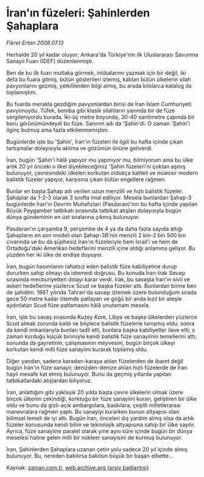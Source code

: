 # İran'ın füzeleri: Şahinlerden Şahaplara

*Fikret Ertan 2008.07.13*

<tr><td class="metin" colspan="2" style="padding-top: 20px; padding-left: 5px; padding-right: 10px;">Herhalde 20 yıl kadar oluyor; Ankara'da Türkiye'nin ilk Uluslararası Savunma Sanayii Fuarı (İDEF) düzenlenmişti.</td></tr><tr><td class="metin" colspan="2" style="padding-top: 20px; padding-left: 5px; padding-right: 10px;"><p>Ben de bu ilk fuarı mutlaka görmek, intibalarımı yazmak için bir değil, iki defa bu fuara gitmiş, bütün gösterileri izlemiş, katılan bütün ülkelerin silah pavyonlarını gezmiş, yetkililerden bilgi almış, bu arada kilolarca katalog da toplamıştım. 
<p> Bu fuarda merakla gezdiğim pavyonlardan birisi de İran İslam Cumhuriyeti pavyonuydu. Tüfek, bomba gibi klasik silahların yanında bir de füze sergileniyordu burada. İki-üç metre boyunda, 30-40 santimetre çapında bir boru görünümündeydi bu füze. Sanırım adı da 'Şahin'di. O zaman 'Şahin'i ilginç bulmuş ama fazla etkilenmemiştim.
<p> Bugünlerde işte bu 'Şahin', İran'ın füzeleri ile ilgili bu hafta içinde çıkan tartışmalar dolayısıyla aklıma ve gözümün önüne geliverdi.
<p> İran, bugün 'Şahin'i hâlâ yapıyor mu yapmıyor mu, bilmiyorum ama bu ülke artık 20 yıl önceki o ilkel diyebileceğimiz 'Şahin füzeleri'ni çoktan aşmış bulunuyor, çevresindeki ülkeleri korkutan oldukça kaliteli ve müessir modern balistik füzeler yapıyor, karşısına çıkan bütün engellere rağmen.
<p> Bunlar en başta Şahap adı verilen uzun menzilli ve hızlı balistik füzeler. Şahaplar da 1-2-3 olarak 3 sınıfta imal ediliyor. Mesela bunlardan Şahap-3 bugünlerde İran'ın Devrim Muhafızları (Pasdaran)'nın bu hafta içinde yapılan Büyük Peygamber tatbikatı sırasında tatbikat atışları dolayısıyla bugün dünya gündeminin en üst sıralarına çıkmış bulunuyor.
<p> Pasdaran'ın çarşamba 9, perşembe de 4 ya da daha fazla sayıda attığı Şahapların en son modeli olan Şahap-3B'nin menzili 2 bin-2 bin 500 km civarında ve bu da şüphesiz İran'ın füzeleriyle hem İsrail'i ve hem de Ortadoğu'daki Amerikan hedeflerini menzili içine aldığı anlamına geliyor. Bu yüzden her iki ülke de endişe duyuyor.
<p> İran, bugün hasımlarını rahatsız eden balistik füze kabiliyetine durup dururken sahip olmayı da istemedi doğrusu. Bu konuda İran-Irak Savaşı sırasında mecburiyetten dolayı karar verdi. Irak, bu savaşta İran'ın sivil ve askerî hedeflerine yüzlerce Scud ve başka füzeler attı. Bunlardan birine ben de şahidim. 1987 yılında Tahran'da savaşı izlemek üzere bulunduğum sırada gece 50 metre kadar ötemde patlayan ve göğü bir anda kızıl bir ateşle aydınlatan Scud füze patlamasını hâlâ unutamam mesela.
<p> İran, işte bu savaş sırasında Kuzey Kore, Libya ve başka ülkelerden yüzlerce Scud almak zorunda kaldı ve böylece balistik füzelerle tanışmış oldu; sonra da kendi imkanlarıyla bunları tadil etti, bunlara başka kabiliyetler ilave etti; o zaman kurduğu küçük birimiyle kendi balistik füze sanayiinin temellerini attı; sonunda da gayretinin, çalışmasının meyvesini, bugün birçok ülkeyi korkutan kendi milli füze sanayiini kurarak toplamış oldu. 
<p> Diğer yandan, sadece karadan-karaya atılan füzelerden de ibaret değil bugün İran'ın füze sanayii; denizden-denize atılan hızlı füzelerde de İran hayli mesafe kat etmiş bulunuyor. Bunu da geçmiş yıllarda yapılan tatbikatlardaki atışlardan biliyoruz.
<p> İran, anlattığım gibi yaklaşık 20 yılda başta çevre ülkelerin olmak üzere birçok ülkenin çekindiği, korktuğu bir füze sanayiini kuran, geliştiren bir ülke oldu ve bunu da gizli-açık ambargolara, baskılara, çeşitli milletlerarası manevralara rağmen yaptı. Bu sanayiyi kurarken bunun altyapısı olan bilimsel temeli de iyi attı. Bugün İran, önceleri dış yardım almış olsa da artık füzeler konusunda kendi bilim ve teknolojik altyapısına sahip bir ülke sayılır. Ayrıca, füze sanayiine paralel olarak yine aynı süre içinde bugün bir dünya meselesi haline gelen milli bir nükleer sanayisini de kurmuş bulunuyor.
<p> İran, Şahinlerden Şahaplara uzanan çetin yolu sadece 20 yıl içinde almış bulunuyor. Bu, nereden bakılırsa bakılsın büyük bir başarı elbette...<br/></p></p></p></p></p></p></p></p></p></p></p></td></tr>

Kaynak: [zaman.com.tr](http://zaman.com.tr/yazar.do?yazino=713493), [web.archive.org (arşiv bağlantısı)](http://web.archive.org/web/20080802055346/http://www.zaman.com.tr:80/yazar.do?yazino=713493)
